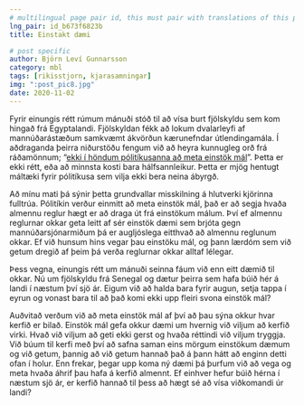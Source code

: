 ```yaml
---
# multilingual page pair id, this must pair with translations of this page. (This name must be unique)
lng_pair: id_b673f6823b
title: Einstakt dæmi

# post specific
author: Björn Leví Gunnarsson
category: mbl
tags: [rikisstjorn, kjarasamningar]
img: ":post_pic8.jpg"
date: 2020-11-02
---
```


Fyrir einungis rétt rúmum mánuði stóð til að vísa burt fjölskyldu sem kom hingað frá Egyptalandi. Fjölskyldan fékk að lokum dvalarleyfi af mannúðarástæðum samkvæmt ákvörðun kærunefndar útlendingamála. Í aðdraganda þeirra niðurstöðu fengum við að heyra kunnugleg orð frá ráðamönnum; “[ekki í höndum pólitíkusanna að meta einstök mál](https://www.frettabladid.is/frettir/mal-fjolskyldunnar-gaeti-leitt-til-breytinga/)”. Þetta er ekki rétt, eða að minnsta kosti bara hálfsannleikur. Þetta er mjög hentugt máltæki fyrir pólitíkusa sem vilja ekki bera neina ábyrgð.

Að mínu mati þá sýnir þetta grundvallar misskilning á hlutverki kjörinna fulltrúa. Pólitíkin verður einmitt að meta einstök mál, það er að segja hvaða almennu reglur hægt er að draga út frá einstökum málum. Því ef almennu reglurnar okkar geta leitt af sér einstök dæmi sem brjóta gegn mannúðarsjónarmiðum þá er augljóslega eitthvað að almennu reglunum okkar. Ef við hunsum hins vegar þau einstöku mál, og þann lærdóm sem við getum dregið af þeim þá verða reglurnar okkar alltaf lélegar.

Þess vegna, einungis rétt um mánuði seinna fáum við enn eitt dæmið til okkar. Nú um fjölskyldu frá Senegal og dætur þeirra sem hafa búið hér á landi í næstum því sjö ár. Eigum við að halda bara fyrir augun, setja tappa í eyrun og vonast bara til að það komi ekki upp fleiri svona einstök mál? 

Auðvitað verðum við að meta einstök mál af því að þau sýna okkur hvar kerfið er bilað. Einstök mál gefa okkur dæmi um hvernig við viljum að kerfið virki. Hvað við viljum að geti ekki gerst og hvaða réttindi við viljum tryggja. Við búum til kerfi með því að safna saman eins mörgum einstökum dæmum og við getum, þannig að við getum hannað það á þann hátt að enginn detti ofan í holur. Enn frekar, þegar upp koma ný dæmi þá þurfum við að vega og meta hvaða áhrif þau hafa á kerfið almennt. Ef einhver hefur búið hérna í næstum sjö ár, er kerfið hannað til þess að hægt sé að vísa viðkomandi úr landi? 

